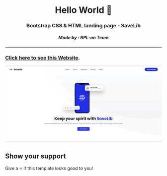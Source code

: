 <h1 align="center">Hello World 👋</h1>
<h3 align="center">Bootstrap CSS & HTML landing page - SaveLib</h3>
<h5 align="center">Made by : RPL-an Team</h5>

<hr/>

### **[Click here to see this Website](https://rplc5.lantaitiga.asia/)**.

<p align="center">
  <kbd>
    <img src="thumbnail.png"></img>
  </kbd>
</p>


## Show your support

Give a ⭐️ if this template looks good to you!
